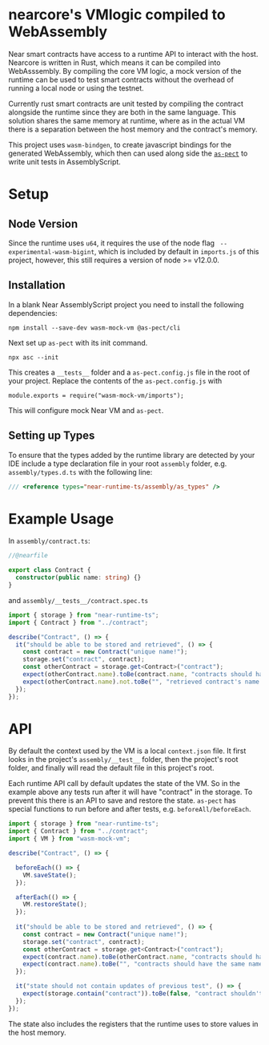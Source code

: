 # nearcore's VMlogic compiled to WebAssembly

Near smart contracts have access to a runtime API to interact with the host.  Nearcore is written in Rust, which means it can be compiled into WebAsssembly.  By compiling the core VM logic, a mock version of the runtime can be used to test smart contracts without the overhead of running a local node or using the testnet.

Currently rust smart contracts are unit tested by compiling the contract alongside the runtime since they are both in the same language.  This solution shares the same memory at runtime, where as in the actual VM there is a separation between the host memory and the contract's memory.  

This project uses `wasm-bindgen`, to create javascript bindings for the generated WebAssembly, which then can used along side the [`as-pect`](https://github.com/jtenner/as-pect) to write unit tests in AssemblyScript.

# Setup

## Node Version 
Since the runtime uses `u64`, it requires the use of the node flag ` --experimental-wasm-bigint`, which is included by default in `imports.js` of this project, however, this still requires a version of node >= v12.0.0.

## Installation 

In a blank Near AssemblyScript project you need to install the following dependencies:

```
npm install --save-dev wasm-mock-vm @as-pect/cli

```

Next set up `as-pect` with its init command.

```
npx asc --init
```

This creates a `__tests__` folder and a `as-pect.config.js` file in the root of your project. Replace the contents of the `as-pect.config.js` with

```
module.exports = require("wasm-mock-vm/imports");
```
This will configure mock Near VM and `as-pect`.

## Setting up Types
To ensure that the types added by the runtime library are detected by your IDE include a type declaration file in your root `assembly` folder, e.g. `assembly/types.d.ts` with the following line:
```ts
/// <reference types="near-runtime-ts/assembly/as_types" />
```

# Example Usage

In `assembly/contract.ts`:
```ts
//@nearfile

export class Contract {
  constructor(public name: string) {}
}

```

and `assembly/__tests__/contract.spec.ts`

```ts
import { storage } from "near-runtime-ts";
import { Contract } from "../contract";

describe("Contract", () => {
  it("should be able to be stored and retrieved", () => {
    const contract = new Contract("unique name!");
    storage.set("contract", contract);
    const otherContract = storage.get<Contract>("contract");
    expect(otherContract.name).toBe(contract.name, "contracts should have the same name");
    expect(otherContract.name).not.toBe("", "retrieved contract's name should not be the empty string");
  });
});

```

# API

By default the context used by the VM is a local `context.json` file.  It first looks in the project's `assembly/__test__` folder, then the project's root folder, and finally will read the default file in this project's root.

Each runtime API call by default updates the state of the VM.  So in the example above any tests run after it will have "contract" in the storage.  To prevent this there is an API to save and restore the state.  `as-pect` has special functions to run before and after tests, e.g. `beforeAll/beforeEach`.

```ts
import { storage } from "near-runtime-ts";
import { Contract } from "../contract";
import { VM } from "wasm-mock-vm";

describe("Contract", () => {

  beforeEach(() => {
    VM.saveState();
  });

  afterEach(() => {
    VM.restoreState();
  });
  
  it("should be able to be stored and retrieved", () => {
    const contract = new Contract("unique name!");
    storage.set("contract", contract);
    const otherContract = storage.get<Contract>("contract");
    expect(contract.name).toBe(otherContract.name, "contracts should have the same name");
    expect(contract.name).toBe("", "contracts should have the same name");
  });

  it("state should not contain updates of previous test", () => {
    expect(storage.contain("contract")).toBe(false, "contract shouldn't exist is original storage");
  });
});
```

The state also includes the registers that the runtime uses to store values in the host memory.



